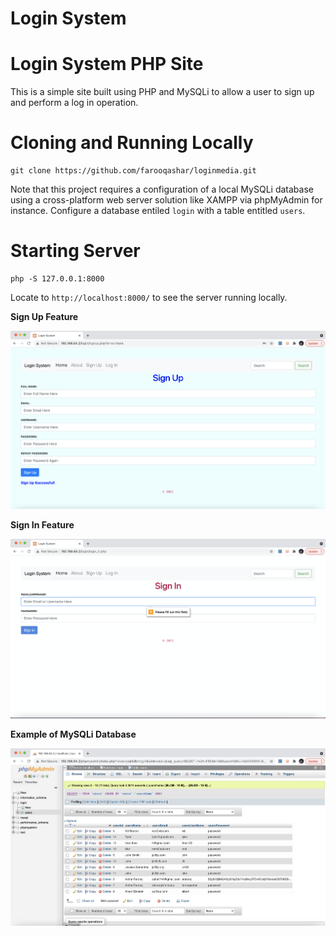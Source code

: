 # Login System

# Login System PHP Site

This is a simple site built using PHP and MySQLi to allow a user to sign up and perform a log in operation.

# Cloning and Running Locally 

```
git clone https://github.com/farooqashar/loginmedia.git
```

Note that this project requires a configuration of a local MySQLi database using a cross-platform web server solution like XAMPP via phpMyAdmin for instance. Configure a database entiled `login` with a table entitled `users`.

# Starting Server

```
php -S 127.0.0.1:8000
```

Locate to `http://localhost:8000/` to see the server running locally. 


**Sign Up Feature**

![Sign Up Feature](https://raw.githubusercontent.com/farooqashar/loginmedia/readme_images/images/up.png)

**Sign In Feature**

![Sign In Feature](https://raw.githubusercontent.com/farooqashar/loginmedia/readme_images/images/in.png)

**Example of MySQLi Database**

![Example of MySQLi Database](https://raw.githubusercontent.com/farooqashar/loginmedia/readme_images/images/data.png)

